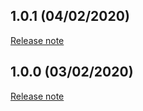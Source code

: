 ## 1.0.1 (04/02/2020)
[Release note](https://www.notion.so/lafabrique/Release-1-0-1-05fa5b97aace4934b7d3d8689370c248)

## 1.0.0 (03/02/2020)
[Release note](https://www.notion.so/lafabrique/Release-1-0-0-80ab4de5d03842a2b1cff15be153cff0)